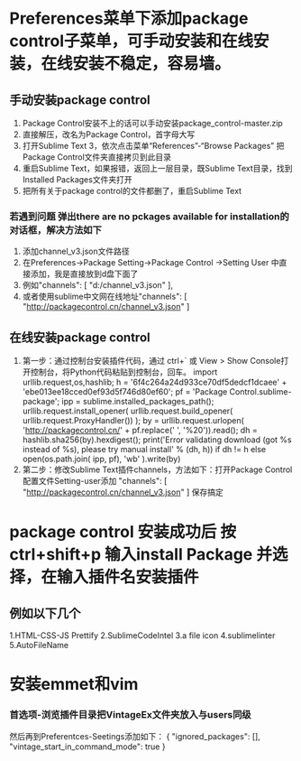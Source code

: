 # Preferences菜单下添加package control子菜单，可手动安装和在线安装，在线安装不稳定，容易墙。
## 手动安装package control
1. Package Control安装不上的话可以手动安装package_control-master.zip
2. 直接解压，改名为Package Control，首字母大写
3. 打开Sublime Text 3，依次点击菜单“References”-“Browse Packages”  把Package Control文件夹直接拷贝到此目录
4. 重启Sublime Text，如果报错，返回上一层目录，既Sublime Text目录，找到Installed Packages文件夹打开
5. 把所有关于package control的文件都删了，重启Sublime Text
 
### 若遇到问题  弹出there are no pckages available for installation的对话框，解决方法如下
1. 添加channel_v3.json文件路径
2. 在Preferences->Package Setting->Package Control ->Setting User 中直接添加，我是直接放到d盘下面了
3. 例如"channels": [
		 "d:/channel_v3.json"
	 ],
6. 或者使用sublime中文网在线地址"channels": [ "http://packagecontrol.cn/channel_v3.json" ]


## 在线安装package control
1. 第一步：通过控制台安装插件代码，通过 ctrl+` 或 View > Show Console打开控制台，将Python代码粘贴到控制台，回车。
import urllib.request,os,hashlib; h = '6f4c264a24d933ce70df5dedcf1dcaee' + 'ebe013ee18cced0ef93d5f746d80ef60'; pf = 'Package Control.sublime-package'; ipp = sublime.installed_packages_path(); urllib.request.install_opener( urllib.request.build_opener( urllib.request.ProxyHandler()) ); by = urllib.request.urlopen( 'http://packagecontrol.cn/' + pf.replace(' ', '%20')).read(); dh = hashlib.sha256(by).hexdigest(); print('Error validating download (got %s instead of %s), please try manual install' % (dh, h)) if dh != h else open(os.path.join( ipp, pf), 'wb' ).write(by)
2. 第二步：修改Sublime Text插件channels，方法如下：打开Package Control配置文件Setting-user添加
"channels": [ "http://packagecontrol.cn/channel_v3.json" ]
保存搞定



# package control 安装成功后  按 ctrl+shift+p  输入install Package 并选择，在输入插件名安装插件
## 例如以下几个
1.HTML-CSS-JS Prettify
2.SublimeCodeIntel
3.a file icon
4.sublimelinter
5.AutoFileName



# 安装emmet和vim
### 首选项-浏览插件目录把VintageEx文件夹放入与users同级
然后再到Preferentces-Seetings添加如下：
{
	"ignored_packages":
	[],
	"vintage_start_in_command_mode": true
}